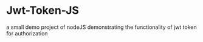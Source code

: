 # Jwt-Token-JS
a small demo project of nodeJS demonstrating  the functionality of jwt token for authorization
